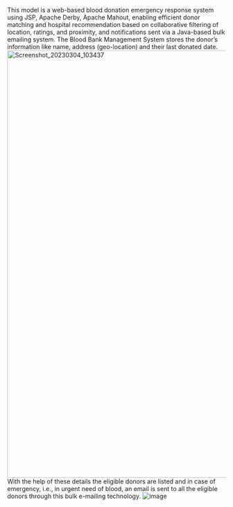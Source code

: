 This model is a web-based blood donation emergency response system using JSP, Apache Derby, Apache Mahout, enabling efficient donor matching and hospital recommendation based on collaborative filtering of location, ratings, and proximity, and notifications sent via a Java-based bulk emailing system.
The Blood Bank Management System stores the donor’s information like name, address (geo-location) and their last donated date. 
<img align="left" width="987" alt="Screenshot_20230304_103437" src="https://github.com/user-attachments/assets/252ca9c8-330e-4ffb-b48a-198abcdd6543" />


With the help of these details the eligible donors are listed and in case of emergency, i.e., in urgent need of blood, an email is sent to all the eligible donors through this bulk e-mailing technology.
![image](https://github.com/user-attachments/assets/32da99bc-bccb-4dc5-b514-34a4c317fdde)

